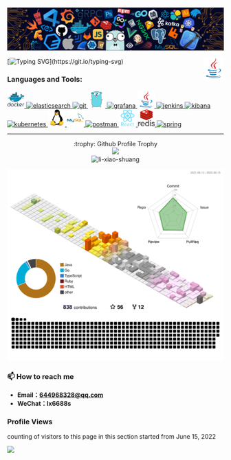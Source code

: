 ![](./image/header_.png)

<!--   my-header-img -->
<a href="https://www.python.org/"><img src="https://raw.githubusercontent.com/devicons/devicon/master/icons/java/java-original.svg" align="right" height="48" width="48" ></a>

<!--   my-ticker -->    
[![Typing SVG](https://readme-typing-svg.herokuapp.com?duration=1500&center=%E7%9C%9F%E7%9A%84&vCenter=%E7%9C%9F%E7%9A%84&multiline=true&width=610&height=200&lines=Hi+there+%F0%9F%91%8B%2C;Welcome+to+My+Profile%2C;I+am+Li+Xiao+Shuang%2C;A+passionate+backend+developer+from+Beijing+China%2C;Over+4+years+of+programming+experience%2C;Always+learning+new+things%2C;Microservices+and+middleware+enthusiast%2C;Nacos+community+committer.)](https://git.io/typing-svg)


<h3 align="left">Languages and Tools:</h3>
<p align="left"> <a href="https://www.docker.com/" target="_blank"> <img src="https://raw.githubusercontent.com/devicons/devicon/master/icons/docker/docker-original-wordmark.svg" alt="docker" width="40" height="40"/> </a> <a href="https://www.elastic.co" target="_blank"> <img src="https://www.vectorlogo.zone/logos/elastic/elastic-icon.svg" alt="elasticsearch" width="40" height="40"/> </a> <a href="https://git-scm.com/" target="_blank"> <img src="https://www.vectorlogo.zone/logos/git-scm/git-scm-icon.svg" alt="git" width="40" height="40"/> </a> <a href="https://golang.org" target="_blank"> <img src="https://raw.githubusercontent.com/devicons/devicon/master/icons/go/go-original.svg" alt="go" width="40" height="40"/> </a> <a href="https://grafana.com" target="_blank"> <img src="https://www.vectorlogo.zone/logos/grafana/grafana-icon.svg" alt="grafana" width="40" height="40"/> </a> <a href="https://www.java.com" target="_blank"> <img src="https://raw.githubusercontent.com/devicons/devicon/master/icons/java/java-original.svg" alt="java" width="40" height="40"/> </a> <a href="https://www.jenkins.io" target="_blank"> <img src="https://www.vectorlogo.zone/logos/jenkins/jenkins-icon.svg" alt="jenkins" width="40" height="40"/> </a> <a href="https://www.elastic.co/kibana" target="_blank"> <img src="https://www.vectorlogo.zone/logos/elasticco_kibana/elasticco_kibana-icon.svg" alt="kibana" width="40" height="40"/> </a> <a href="https://kubernetes.io" target="_blank"> <img src="https://www.vectorlogo.zone/logos/kubernetes/kubernetes-icon.svg" alt="kubernetes" width="40" height="40"/> </a> <a href="https://www.linux.org/" target="_blank"> <img src="https://raw.githubusercontent.com/devicons/devicon/master/icons/linux/linux-original.svg" alt="linux" width="40" height="40"/> </a> <a href="https://www.mysql.com/" target="_blank"> <img src="https://raw.githubusercontent.com/devicons/devicon/master/icons/mysql/mysql-original-wordmark.svg" alt="mysql" width="40" height="40"/> </a> <a href="https://postman.com" target="_blank"> <img src="https://www.vectorlogo.zone/logos/getpostman/getpostman-icon.svg" alt="postman" width="40" height="40"/> </a> <a href="https://reactjs.org/" target="_blank"> <img src="https://raw.githubusercontent.com/devicons/devicon/master/icons/react/react-original-wordmark.svg" alt="react" width="40" height="40"/> </a> <a href="https://redis.io" target="_blank"> <img src="https://raw.githubusercontent.com/devicons/devicon/master/icons/redis/redis-original-wordmark.svg" alt="redis" width="40" height="40"/> </a> <a href="https://spring.io/" target="_blank"> <img src="https://www.vectorlogo.zone/logos/springio/springio-icon.svg" alt="spring" width="40" height="40"/> </a> </p>
<hr>

<div align="center">
<summary>:trophy: Github Profile Trophy</summary>
</div>
<div align="center"> <img src="https://github-profile-trophy.vercel.app/?username=li-xiao-shuang&no-frame=true" /> </div>

<div  align="center"> <img src="https://github-readme-stats.vercel.app/api?username=li-xiao-shuang&show_icons=true&theme=radical&cache_seconds=1800&locale=en" alt="li-xiao-shuang" /> </div>


<!--   profile-green-animate -->
![](./profile-3d-contrib/profile-season-animate.svg)
![](https://raw.githubusercontent.com/li-xiao-shuang/li-xiao-shuang/main/assets/github-contribution-grid-snake.svg)


### 📫 How to reach me 
- **Email：644968328@qq.com**
- **WeChat：lx6688s**

### Profile Views
counting of visitors to this page in this section started from June 15, 2022

![](https://count.getloli.com/get/@li-xiao-shuang.github.readme)
</br>
